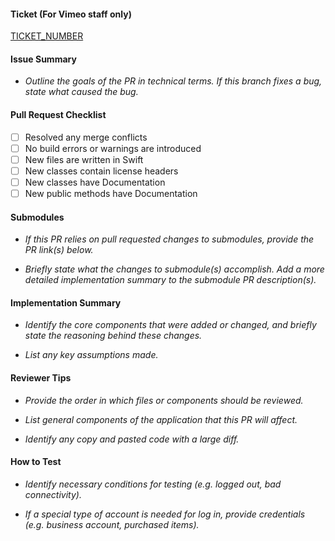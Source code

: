 #### Ticket (For Vimeo staff only)

[TICKET_NUMBER](https://vimean.atlassian.net/browse/TICKET_NUMBER)

#### Issue Summary

- *Outline the goals of the PR in technical terms. If this branch fixes a bug, state what caused the bug.*

#### Pull Request Checklist

- [ ] Resolved any merge conflicts
- [ ] No build errors or warnings are introduced
- [ ] New files are written in Swift
- [ ] New classes contain license headers
- [ ] New classes have Documentation
- [ ] New public methods have Documentation

#### Submodules

- *If this PR relies on pull requested changes to submodules, provide the PR link(s) below.*

- *Briefly state what the changes to submodule(s) accomplish. Add a more detailed implementation summary to the submodule PR description(s).*

#### Implementation Summary

- *Identify the core components that were added or changed, and briefly state the reasoning behind these changes.*

- *List any key assumptions made.*

#### Reviewer Tips

- *Provide the order in which files or components should be reviewed.* 

- *List general components of the application that this PR will affect.*

- *Identify any copy and pasted code with a large diff.*

#### How to Test

- *Identify necessary conditions for testing (e.g. logged out, bad connectivity).*

- *If a special type of account is needed for log in, provide credentials (e.g. business account, purchased items).*
